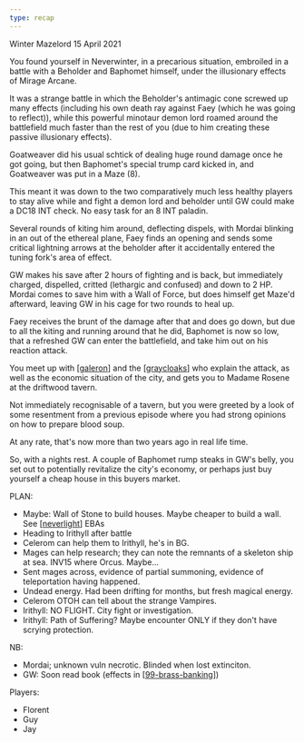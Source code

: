 ```yaml
---
type: recap
---
```


Winter Mazelord
15 April 2021

You found yourself in Neverwinter, in a precarious situation, embroiled in a battle with a Beholder and Baphomet himself, under the illusionary effects of Mirage Arcane.

It was a strange battle in which the Beholder's antimagic cone screwed up many effects (including his own death ray against Faey (which he was going to reflect)), while this powerful minotaur demon lord roamed around the battlefield much faster than the rest of you (due to him creating these passive illusionary effects).

Goatweaver did his usual schtick of dealing huge round damage once he got going, but then Baphomet's special trump card kicked in, and Goatweaver was put in a Maze (8).

This meant it was down to the two comparatively much less healthy players to stay alive while and fight a demon lord and beholder until GW could make a DC18 INT check. No easy task for an 8 INT paladin.

Several rounds of kiting him around, deflecting dispels, with Mordai blinking in an out of the ethereal plane, Faey finds an opening and sends some critical lightning arrows at the beholder after it accidentally entered the tuning fork's area of effect.

GW makes his save after 2 hours of fighting and is back, but immediately charged, dispelled, critted (lethargic and confused) and down to 2 HP.
Mordai comes to save him with a Wall of Force, but does himself get Maze'd afterward, leaving GW in his cage for two rounds to heal up.

Faey receives the brunt of the damage after that and does go down, but due to all the kiting and running around that he did, Baphomet is now so low, that a refreshed GW can enter the battlefield, and take him out on his reaction attack.

You meet up with [[galeron]] and the [[graycloaks]] who explain the attack, as well as the economic situation of the city, and gets you to Madame Rosene at the driftwood tavern.

Not immediately recognisable of a tavern, but you were greeted by a look of some resentment from a previous episode where you had strong opinions on how to prepare blood soup.

At any rate, that's now more than two years ago in real life time.

So, with a nights rest. A couple of Baphomet rump steaks in GW's belly, you set out to potentially revitalize the city's economy, or perhaps just buy yourself a cheap house in this buyers market.

PLAN:
- Maybe: Wall of Stone to build houses. Maybe cheaper to build a wall. See [[neverlight]] EBAs
- Heading to Irithyll after battle
- Celerom can help them to Irithyll, he's in BG.
- Mages can help research; they can note the remnants of a skeleton ship at sea. INV15 where Orcus. Maybe...
- Sent mages across, evidence of partial summoning, evidence of teleportation having happened.
- Undead energy. Had been drifting for months, but fresh magical energy.
- Celerom OTOH can tell about the strange Vampires.
- Irithyll: NO FLIGHT. City fight or investigation.
- Irithyll: Path of Suffering? Maybe encounter ONLY if they don't have scrying protection.

NB:
- Mordai; unknown vuln necrotic. Blinded when lost extinciton.
- GW: Soon read book (effects in [[99-brass-banking]])

Players:
- Florent
- Guy
- Jay

[//begin]: # "Autogenerated link references for markdown compatibility"
[galeron]: ../npcs/galeron "Galeron"
[graycloaks]: ../factions/graycloaks "Graycloaks"
[neverlight]: ../underdark/neverlight "Neverlight Grove"
[99-brass-banking]: 99-brass-banking "99-brass-banking"
[//end]: # "Autogenerated link references"
